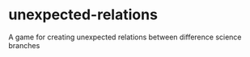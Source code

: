 # unexpected-relations
A game for creating unexpected relations between difference science branches
